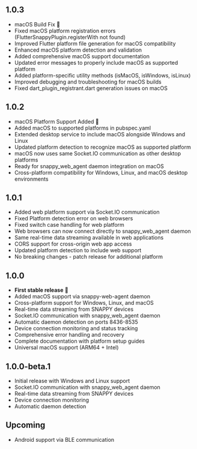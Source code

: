 ## 1.0.3

* macOS Build Fix 🔧
* Fixed macOS platform registration errors (FlutterSnappyPlugin.registerWith not found)
* Improved Flutter platform file generation for macOS compatibility
* Enhanced macOS platform detection and validation
* Added comprehensive macOS support documentation
* Updated error messages to properly include macOS as supported platform
* Added platform-specific utility methods (isMacOS, isWindows, isLinux)
* Improved debugging and troubleshooting for macOS builds
* Fixed dart_plugin_registrant.dart generation issues on macOS

## 1.0.2

* macOS Platform Support Added 🍎
* Added macOS to supported platforms in pubspec.yaml
* Extended desktop service to include macOS alongside Windows and Linux
* Updated platform detection to recognize macOS as supported platform
* macOS now uses same Socket.IO communication as other desktop platforms
* Ready for snappy_web_agent daemon integration on macOS
* Cross-platform compatibility for Windows, Linux, and macOS desktop environments

## 1.0.1

* Added web platform support via Socket.IO communication
* Fixed Platform detection error on web browsers
* Fixed switch case handling for web platform
* Web browsers can now connect directly to snappy_web_agent daemon
* Same real-time data streaming available in web applications
* CORS support for cross-origin web app access
* Updated platform detection to include web support
* No breaking changes - patch release for additional platform

## 1.0.0

* **First stable release** 🎉
* Added macOS support via snappy-web-agent daemon
* Cross-platform support for Windows, Linux, and macOS
* Real-time data streaming from SNAPPY devices
* Socket.IO communication with snappy_web_agent daemon
* Automatic daemon detection on ports 8436-8535
* Device connection monitoring and status tracking
* Comprehensive error handling and recovery
* Complete documentation with platform setup guides
* Universal macOS support (ARM64 + Intel)

## 1.0.0-beta.1

* Initial release with Windows and Linux support
* Socket.IO communication with snappy_web_agent daemon
* Real-time data streaming from SNAPPY devices
* Device connection monitoring
* Automatic daemon detection

## Upcoming
* Android support via BLE communication